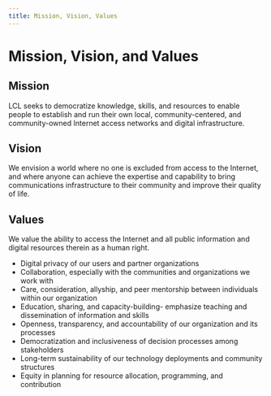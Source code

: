 ```yaml
---
title: Mission, Vision, Values
---
```


# Mission, Vision, and Values

## Mission
LCL seeks to democratize knowledge, skills, and resources to enable people to establish and run their own local, community-centered, and community-owned Internet access networks and digital infrastructure.

## Vision
We envision a world where no one is excluded from access to the Internet, and where anyone can achieve the expertise and capability to bring communications infrastructure to their community and improve their quality of life.

## Values
We value the ability to access the Internet and all public information and digital resources therein as a human right.
- Digital privacy of our users and partner organizations
- Collaboration, especially with the communities and organizations we work with 
- Care, consideration, allyship, and peer mentorship between individuals within our organization
- Education, sharing, and capacity-building- emphasize teaching and dissemination of information and skills
- Openness, transparency, and accountability of our organization and its processes
- Democratization and inclusiveness of decision processes among stakeholders
- Long-term sustainability of our technology deployments and community structures
- Equity in planning for resource allocation, programming, and contribution

